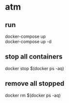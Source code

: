 # atm

## run  
docker-compose up  
docker-compose up -d  

## stop all containers  
docker stop $(docker ps -aq)  

## remove all stopped  
docker rm $(docker ps -aq)  
